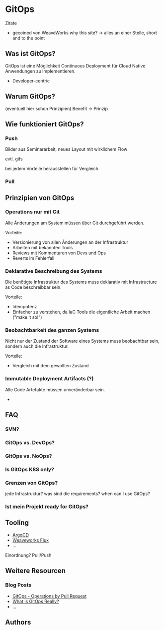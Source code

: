 # GitOps

Zitate
* gecoined von WeaveWorks
why this site? -> alles an einer Stelle, short and to the point

## Was ist GitOps?

GitOps ist eine Möglichkeit Continuous Deployment für Cloud Native Anwendungen
zu implementieren.

* Developer-centric

## Warum GitOps?

(eventuell hier schon Prinzipien)
Benefit -> Prinzip


## Wie funktioniert GitOps?

### Push

Bilder aus Seminararbeit, neues Layout mit wirklichem Flow

evtl. gifs

bei jedem Vorteile herausstellen für Vergleich

### Pull



## Prinzipien von GitOps

### Operations nur mit Git

Alle Änderungen am System müssen über Git durchgeführt werden.

Vorteile:

* Versionierung von allen Änderungen an der Infrastruktur
* Arbeiten mit bekannten Tools
* Reviews mit Kommentaren von Devs und Ops
* Reverts im Fehlerfall

### Deklarative Beschreibung des Systems

Die benötigte Infrastruktur des Systems muss deklarativ mit Infrastructure as
Code beschreibbar sein.

Vorteile:

* Idempotenz
* Einfacher zu verstehen, da IaC Tools die eigentliche Arbeit machen ("make it so!")

### Beobachtbarkeit des ganzen Systems

Nicht nur der Zustand der Software eines Systems muss beobachtbar sein, sondern
auch die Infrastruktur.

Vorteile:

* Vergleich mit dem gewollten Zustand

### Immutable Deployment Artifacts (?)

Alle Code Artefakte müssen unveränderbar sein.

* 

## FAQ

### SVN?

### GitOps vs. DevOps?

### GitOps vs. NoOps?

### Is GitOps K8S only?

### Grenzen von GitOps?

jede Infrastruktur? was sind die requirements? when can I use GitOps?

### Ist mein Projekt ready for GitOps?

## Tooling

* [ArgoCD](https://argoproj.github.io/argo-cd/)
* [Weaveworks Flux](https://github.com/fluxcd/flux)
* ...

Einordnung? Pull/Push


## Weitere Resourcen

### Blog Posts

* [GitOps - Operations by Pull Request](https://www.weave.works/blog/gitops-operations-by-pull-request)
* [What is GitOps Really?](https://www.weave.works/blog/what-is-gitops-really)
* ...


## Authors 